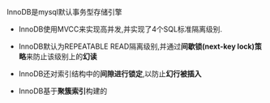 InnoDB是mysql默认事务型存储引擎

* InnoDB使用MVCC来实现高并发,并实现了4个SQL标准隔离级别.

* InnoDB默认为REPEATABLE READ隔离级别,并通过**间歇锁(next-key lock)策略**来防止该级别上的**幻读**

* InnoDB还对索引结构中的**间隙进行锁定**,以防止**幻行被插入**

* InnoDB基于**聚簇索引**构建的

